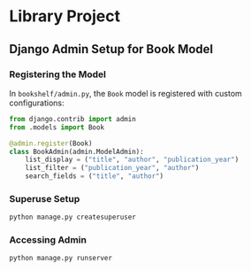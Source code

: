 # Library Project

## Django Admin Setup for Book Model

### Registering the Model

In `bookshelf/admin.py`, the `Book` model is registered with custom configurations:

```python
from django.contrib import admin
from .models import Book

@admin.register(Book)
class BookAdmin(admin.ModelAdmin):
    list_display = ("title", "author", "publication_year")
    list_filter = ("publication_year", "author")
    search_fields = ("title", "author")
```

### Superuse Setup

```bash
python manage.py createsuperuser
```

### Accessing Admin

```bash
python manage.py runserver
```
